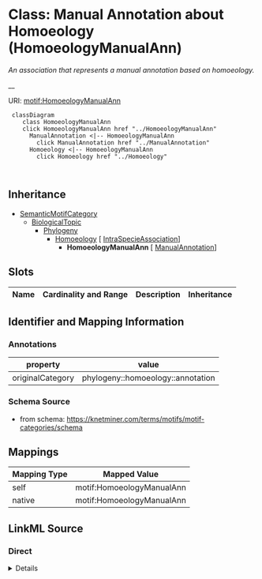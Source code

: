 

# Class: Manual Annotation about Homoeology (HomoeologyManualAnn) 


_An association that represents a manual annotation based on homoeology._

__





URI: [motif:HomoeologyManualAnn](https://knetminer.com/terms/motifs/motif-categories/HomoeologyManualAnn)






```mermaid
 classDiagram
    class HomoeologyManualAnn
    click HomoeologyManualAnn href "../HomoeologyManualAnn"
      ManualAnnotation <|-- HomoeologyManualAnn
        click ManualAnnotation href "../ManualAnnotation"
      Homoeology <|-- HomoeologyManualAnn
        click Homoeology href "../Homoeology"
      
      
```





## Inheritance
* [SemanticMotifCategory](SemanticMotifCategory.md)
    * [BiologicalTopic](BiologicalTopic.md)
        * [Phylogeny](Phylogeny.md)
            * [Homoeology](Homoeology.md) [ [IntraSpecieAssociation](IntraSpecieAssociation.md)]
                * **HomoeologyManualAnn** [ [ManualAnnotation](ManualAnnotation.md)]



## Slots

| Name | Cardinality and Range | Description | Inheritance |
| ---  | --- | --- | --- |









## Identifier and Mapping Information





### Annotations

| property | value |
| --- | --- |
| originalCategory | phylogeny::homoeology::annotation |




### Schema Source


* from schema: https://knetminer.com/terms/motifs/motif-categories/schema




## Mappings

| Mapping Type | Mapped Value |
| ---  | ---  |
| self | motif:HomoeologyManualAnn |
| native | motif:HomoeologyManualAnn |







## LinkML Source

<!-- TODO: investigate https://stackoverflow.com/questions/37606292/how-to-create-tabbed-code-blocks-in-mkdocs-or-sphinx -->

### Direct

<details>
```yaml
name: HomoeologyManualAnn
annotations:
  originalCategory:
    tag: originalCategory
    value: phylogeny::homoeology::annotation
description: 'An association that represents a manual annotation based on homoeology.

  '
title: Manual Annotation about Homoeology
notes:
- 'original category no: 3.4'
from_schema: https://knetminer.com/terms/motifs/motif-categories/schema
is_a: Homoeology
mixins:
- ManualAnnotation

```
</details>

### Induced

<details>
```yaml
name: HomoeologyManualAnn
annotations:
  originalCategory:
    tag: originalCategory
    value: phylogeny::homoeology::annotation
description: 'An association that represents a manual annotation based on homoeology.

  '
title: Manual Annotation about Homoeology
notes:
- 'original category no: 3.4'
from_schema: https://knetminer.com/terms/motifs/motif-categories/schema
is_a: Homoeology
mixins:
- ManualAnnotation

```
</details>